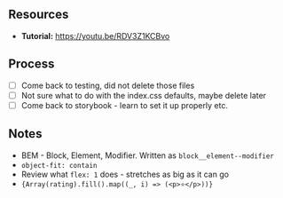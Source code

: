 ## Resources

- **Tutorial:** https://youtu.be/RDV3Z1KCBvo

## Process

- [ ] Come back to testing, did not delete those files
- [ ] Not sure what to do with the index.css defaults, maybe delete later
- [ ] Come back to storybook - learn to set it up properly etc.

## Notes

- BEM - Block, Element, Modifier. Written as `block__element--modifier`
- `object-fit: contain`
- Review what `flex: 1` does - stretches as big as it can go
- `{Array(rating).fill().map((_, i) => (<p>⭐</p>))}`
